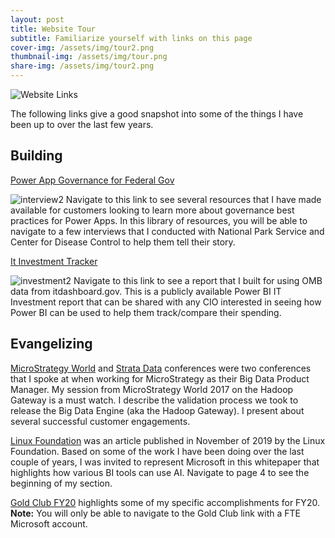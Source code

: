 ```yaml
---
layout: post
title: Website Tour
subtitle: Familiarize yourself with links on this page
cover-img: /assets/img/tour2.png
thumbnail-img: /assets/img/tour.png
share-img: /assets/img/tour2.png
---
```


![Website Links](https://daharsh4.github.io/assets/img/bannerpic.png)

The following links give a good snapshot into some of the things I have been up to over the last few years. 

## Building
   [Power App Governance for Federal Gov](https://aka.ms/powergov)
   
   ![interview2](https://daharsh4.github.io/assets/img/interview.png)
Navigate to this link to see several resources that I have made available for customers looking to learn more about governance best practices for Power Apps. In this library of resources, you will be able to navigate to a few interviews that I conducted with National Park Service and Center for Disease Control to help them tell their story. 

  [It Investment Tracker](https://aka.ms/itinvestment)
  
  ![investment2](https://daharsh4.github.io/assets/img/investment.png)
Navigate to this link to see a report that I built for using OMB data from itdashboard.gov. This is a publicly available Power BI IT Investment report that can be shared with any CIO interested in seeing how Power BI can be used to help them track/compare their spending.

    
## Evangelizing
 [MicroStrategy World](https://aka.ms/dharshmstrworld) and [Strata Data](https://aka.ms/dharshstrata) conferences were two conferences that I spoke at when working for MicroStrategy as their Big Data Product Manager. My session from MicroStrategy World 2017 on the Hadoop Gateway is a must watch. I describe the validation process we took to release the Big Data Engine (aka the Hadoop Gateway). I present about several successful customer engagements. 
    
 [Linux Foundation](https://aka.ms/dharshlinux) was an article published in November of 2019 by the Linux Foundation. Based on some of the work I have been doing over the last couple of years, I was invited to represent Microsoft in this whitepaper that highlights how various BI tools can use AI. Navigate to page 4 to see the beginning of my section.
     
 [Gold Club FY20](https://aka.ms/dharshgold) highlights some of my specific accomplishments for FY20. 
**Note:** You will only be able to navigate to the Gold Club link with a FTE Microsoft account. 
